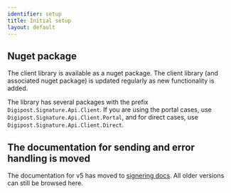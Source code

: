 ```yaml
---
identifier: setup
title: Initial setup
layout: default
---
```


## Nuget package

The client library is available as a nuget package. The client library (and associated nuget package) is updated regularly as new functionality is added.

The library has several packages with the prefix `Digipost.Signature.Api.Client`. If you are using the portal cases, use `Digipost.Signature.Api.Client.Portal`, and for direct cases, use `Digipost.Signature.Api.Client.Direct`. 

## The documentation for sending and error handling is moved
 
 The documentation for v5 has moved to [signering docs](https://signering-docs.readthedocs.io/en/latest/index.html). All older versions can still be browsed here.

